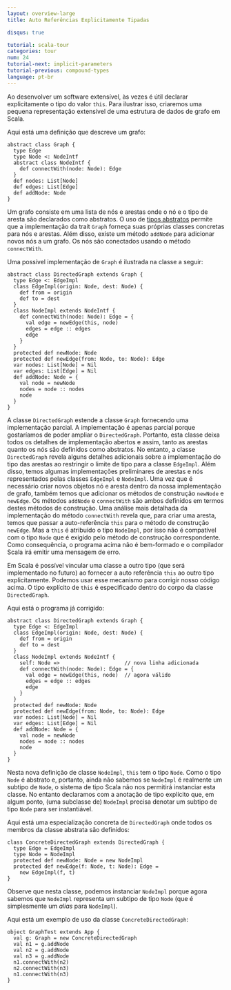```yaml
---
layout: overview-large
title: Auto Referências Explicitamente Tipadas

disqus: true

tutorial: scala-tour
categories: tour
num: 24
tutorial-next: implicit-parameters
tutorial-previous: compound-types
language: pt-br
---
```


Ao desenvolver um software extensível, às vezes é útil declarar explicitamente o tipo do valor `this`. Para ilustrar isso, criaremos uma pequena representação extensível de uma estrutura de dados de grafo em Scala.

Aqui está uma definição que descreve um grafo:

```tut
abstract class Graph {
  type Edge
  type Node <: NodeIntf
  abstract class NodeIntf {
    def connectWith(node: Node): Edge
  }
  def nodes: List[Node]
  def edges: List[Edge]
  def addNode: Node
}
```

Um grafo consiste em uma lista de nós e arestas onde o nó e o tipo de aresta são declarados como abstratos. O uso de [tipos abstratos](abstract-types.html) permite que a implementação da trait `Graph` forneça suas próprias classes concretas para nós e arestas. Além disso, existe um método `addNode` para adicionar novos nós a um grafo. Os nós são conectados usando o método `connectWith`.

Uma possível implementação de `Graph` é ilustrada na classe a seguir:

```tut:fail
abstract class DirectedGraph extends Graph {
  type Edge <: EdgeImpl
  class EdgeImpl(origin: Node, dest: Node) {
    def from = origin
    def to = dest
  }
  class NodeImpl extends NodeIntf {
    def connectWith(node: Node): Edge = {
      val edge = newEdge(this, node)
      edges = edge :: edges
      edge
    }
  }
  protected def newNode: Node
  protected def newEdge(from: Node, to: Node): Edge
  var nodes: List[Node] = Nil
  var edges: List[Edge] = Nil
  def addNode: Node = {
    val node = newNode
    nodes = node :: nodes
    node
  }
}
```

A classe `DirectedGraph` estende a classe `Graph` fornecendo uma implementação parcial. A implementação é apenas parcial porque gostaríamos de poder ampliar o `DirectedGraph`. Portanto, esta classe deixa todos os detalhes de implementação abertos e assim, tanto as arestas quanto os nós são definidos como abstratos. No entanto, a classe `DirectedGraph` revela alguns detalhes adicionais sobre a implementação do tipo das arestas ao restringir o limite de tipo para a classe `EdgeImpl`. Além disso, temos algumas implementações preliminares de arestas e nós representados pelas classes `EdgeImpl` e `NodeImpl`. Uma vez que é necessário criar novos objetos nó e aresta dentro da nossa implementação de grafo, também temos que adicionar os métodos de construção `newNode` e `newEdge`. Os métodos `addNode` e `connectWith` são ambos definidos em termos destes métodos de construção. Uma análise mais detalhada da implementação do método `connectWith` revela que, para criar uma aresta, temos que passar a auto-referência `this` para o método de construção `newEdge`. Mas a `this` é atribuído o tipo `NodeImpl`, por isso não é compatível com o tipo `Node` que é exigido pelo método de construção correspondente. Como consequência, o programa acima não é bem-formado e o compilador Scala irá emitir uma mensagem de erro.

Em Scala é possível vincular uma classe a outro tipo (que será implementado no futuro) ao fornecer a auto referência `this` ao outro tipo explicitamente. Podemos usar esse mecanismo para corrigir nosso código acima. O tipo explícito de `this` é especificado dentro do corpo da classe `DirectedGraph`.

Aqui está o programa já corrigido:

```tut
abstract class DirectedGraph extends Graph {
  type Edge <: EdgeImpl
  class EdgeImpl(origin: Node, dest: Node) {
    def from = origin
    def to = dest
  }
  class NodeImpl extends NodeIntf {
    self: Node =>                     // nova linha adicionada
    def connectWith(node: Node): Edge = {
      val edge = newEdge(this, node)  // agora válido
      edges = edge :: edges
      edge
    }
  }
  protected def newNode: Node
  protected def newEdge(from: Node, to: Node): Edge
  var nodes: List[Node] = Nil
  var edges: List[Edge] = Nil
  def addNode: Node = {
    val node = newNode
    nodes = node :: nodes
    node
  }
}
```

Nesta nova definição de classe `NodeImpl`, `this` tem o tipo `Node`. Como o tipo `Node` é abstrato e, portanto, ainda não sabemos se `NodeImpl` é realmente um subtipo de `Node`, o sistema de tipo Scala não nos permitirá instanciar esta classe. No entanto declaramos com a anotação de tipo explícito que, em algum ponto, (uma subclasse de) `NodeImpl` precisa denotar um subtipo de tipo `Node` para ser instantiável.

Aqui está uma especialização concreta de `DirectedGraph` onde todos os membros da classe abstrata são definidos:

```tut
class ConcreteDirectedGraph extends DirectedGraph {
  type Edge = EdgeImpl
  type Node = NodeImpl
  protected def newNode: Node = new NodeImpl
  protected def newEdge(f: Node, t: Node): Edge =
    new EdgeImpl(f, t)
}
```

Observe que nesta classe, podemos instanciar `NodeImpl` porque agora sabemos que `NodeImpl` representa um subtipo de tipo `Node` (que é simplesmente um *alias* para `NodeImpl`).

Aqui está um exemplo de uso da classe `ConcreteDirectedGraph`:

```tut
object GraphTest extends App {
  val g: Graph = new ConcreteDirectedGraph
  val n1 = g.addNode
  val n2 = g.addNode
  val n3 = g.addNode
  n1.connectWith(n2)
  n2.connectWith(n3)
  n1.connectWith(n3)
}
```